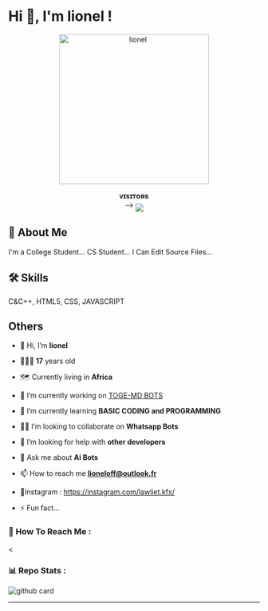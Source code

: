 # Hi 👋, I'm lionel !

<p align="center">  
  <a href="https://github.com/toge012345">
    <img alt="lionel" height="300" src="https://telegra.ph/file/e032a107c82cac9702783.jpg">
  </a>
</p>
<p align="center">
    <b>ᴠɪsɪᴛᴏʀs</b><br>
 -->    <img align="middle" src="https://profile-counter.glitch.me/toge012345/count.svg" />
</p>


## 📕 About Me
I'm a College Student...
CS Student...
I Can Edit Source Files...

## 🛠 Skills
C&C++, HTML5, CSS, JAVASCRIPT

## Others

- 👋 Hi, I’m **lionel**

-  👨🏻‍🦱 **17** years old

-  🗺 Currently living in **Africa**

- 🔭 I’m currently working on [TOGE-MD BOTS](https://github.com/toge012345/TOGE-MD)

- 🧠 I’m currently learning **BASIC CODING and PROGRAMMING**

- 👯‍♀️ I’m looking to collaborate on **Whatsapp Bots**

- 🤝 I’m looking for help with **other developers**

-  💬 Ask me about **Ai Bots**

- 📫 How to reach me **lioneloff@outlook.fr**
 
- 🚩Instagram : https://instagram.com/lawliet.kfx/

- ⚡️ Fun fact...

### 🗼 How To Reach Me :
<

### 📊 Repo Stats : 
![github card](https://github-readme-stats.vercel.app/api/pin/?username=toge012345&repo=TOGE-MD&theme=radical)

---


  

